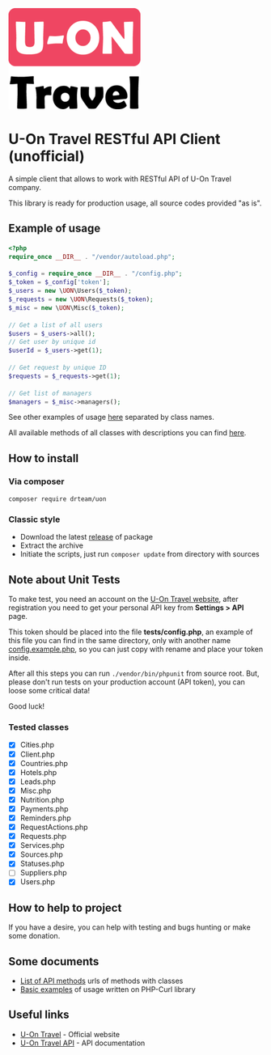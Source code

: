 ![U-On Travel Logo](extra/u-on.png)

# U-On Travel RESTful API Client (unofficial)

A simple client that allows to work with RESTful API of U-On Travel company.

This library is ready for production usage, all source codes provided "as is".


## Example of usage

```php
<?php
require_once __DIR__ . "/vendor/autoload.php";

$_config = require_once __DIR__ . "/config.php";
$_token = $_config['token'];
$_users = new \UON\Users($_token);
$_requests = new \UON\Requests($_token);
$_misc = new \UON\Misc($_token);

// Get a list of all users
$users = $_users->all();
// Get user by unique id
$userId = $_users->get(1);

// Get request by unique ID
$requests = $_requests->get(1);

// Get list of managers
$managers = $_misc->managers();
```

See other examples of usage [here](extra) separated by class names.

All available methods of all classes with descriptions you can find [here](README.API.md).


## How to install

### Via composer

    composer require drteam/uon

### Classic style

* Download the latest [release](https://github.com/DrTeamRocks/uon/releases) of package
* Extract the archive
* Initiate the scripts, just run `composer update` from directory with sources


## Note about Unit Tests

To make test, you need an account on the [U-On Travel website](https://u-on.ru/), after registration you
need to get your personal API key from **Settings > API** page.

This token should be placed into the file **tests/config.php**, an example of this file
you can find in the same directory, only with another name [config.example.php](tests/config.example.php),
so you can just copy with rename and place your token inside.

After all this steps you can run `./vendor/bin/phpunit` from source root.
But, please don't run tests on your production account (API token), you can loose some critical data! 

Good luck!

### Tested classes

* [x] Cities.php
* [x] Client.php
* [x] Countries.php
* [x] Hotels.php
* [x] Leads.php
* [x] Misc.php
* [x] Nutrition.php
* [x] Payments.php
* [x] Reminders.php
* [x] RequestActions.php
* [x] Requests.php
* [x] Services.php
* [x] Sources.php
* [x] Statuses.php
* [ ] Suppliers.php
* [x] Users.php

## How to help to project

If you have a desire, you can help with testing and bugs hunting or make some donation.

## Some documents

* [List of API methods](README.API.md) urls of methods with classes
* [Basic examples](README.BASIC.md) of usage written on PHP-Curl library


## Useful links

* [U-On Travel](https://u-on.ru) - Official website
* [U-On Travel API](https://api.u-on.ru/doc) - API documentation

